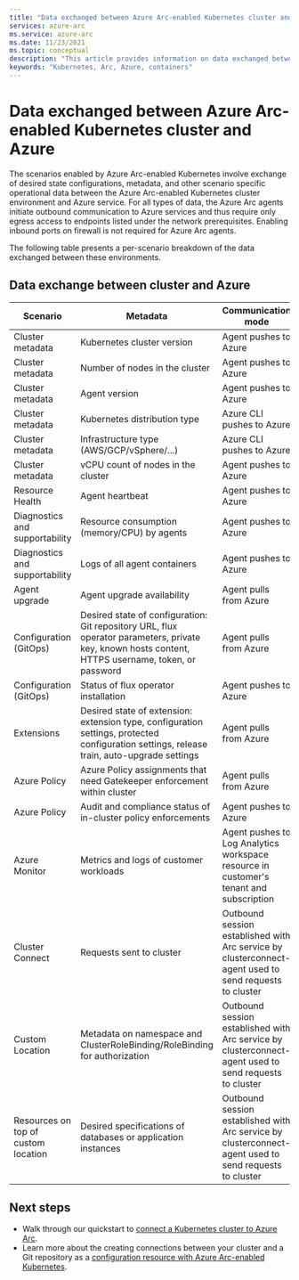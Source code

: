 ```yaml
---
title: "Data exchanged between Azure Arc-enabled Kubernetes cluster and Azure"
services: azure-arc
ms.service: azure-arc
ms.date: 11/23/2021
ms.topic: conceptual
description: "This article provides information on data exchanged between Azure Arc-enabled Kubernetes cluster and Azure"
keywords: "Kubernetes, Arc, Azure, containers"
---
```


# Data exchanged between Azure Arc-enabled Kubernetes cluster and Azure

The scenarios enabled by Azure Arc-enabled Kubernetes involve exchange of desired state configurations, metadata, and other scenario specific operational data between the Azure Arc-enabled Kubernetes cluster environment and Azure service. For all types of data, the Azure Arc agents initiate outbound communication to Azure services and thus require only egress access to endpoints listed under the network prerequisites. Enabling inbound ports on firewall is not required for Azure Arc agents.

The following table presents a per-scenario breakdown of the data exchanged between these environments.

## Data exchange between cluster and Azure

| Scenario | Metadata | Communication mode |
| --------- | -------- | ------------------ |
| Cluster metadata | Kubernetes cluster version | Agent pushes to Azure |
| Cluster metadata | Number of nodes in the cluster | Agent pushes to Azure |
| Cluster metadata | Agent version | Agent pushes to Azure |
| Cluster metadata | Kubernetes distribution type | Azure CLI pushes to Azure |
| Cluster metadata | Infrastructure type (AWS/GCP/vSphere/...) | Azure CLI pushes to Azure |
| Cluster metadata | vCPU count of nodes in the cluster | Agent pushes to Azure |
| Resource Health | Agent heartbeat | Agent pushes to Azure |
| Diagnostics and supportability | Resource consumption (memory/CPU) by agents | Agent pushes to Azure |
| Diagnostics and supportability | Logs of all agent containers | Agent pushes to Azure |
| Agent upgrade | Agent upgrade availability | Agent pulls from Azure |
| Configuration (GitOps) | Desired state of configuration: Git repository URL, flux operator parameters, private key, known hosts content, HTTPS username, token, or password | Agent pulls from Azure |
| Configuration (GitOps) | Status of flux operator installation | Agent pushes to Azure |
| Extensions | Desired state of extension: extension type, configuration settings, protected configuration settings, release train, auto-upgrade settings | Agent pulls from Azure |
| Azure Policy | Azure Policy assignments that need Gatekeeper enforcement within cluster | Agent pulls from Azure |
| Azure Policy | Audit and compliance status of in-cluster policy enforcements | Agent pushes to Azure |
| Azure Monitor | Metrics and logs of customer workloads | Agent pushes to Log Analytics workspace resource in customer's tenant and subscription |
| Cluster Connect | Requests sent to cluster | Outbound session established with Arc service by clusterconnect-agent used to send requests to cluster |
| Custom Location | Metadata on namespace and ClusterRoleBinding/RoleBinding for authorization | Outbound session established with Arc service by clusterconnect-agent used to send requests to cluster |
| Resources on top of custom location | Desired specifications of databases or application instances | Outbound session established with Arc service by clusterconnect-agent used to send requests to cluster |

## Next steps

* Walk through our quickstart to [connect a Kubernetes cluster to Azure Arc](./quickstart-connect-cluster.md).
* Learn more about the creating connections between your cluster and a Git repository as a [configuration resource with Azure Arc-enabled Kubernetes](./conceptual-configurations.md).


